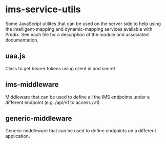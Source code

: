 # ims-service-utils
Some JavaScript utilites that can be used on the server side to help using the intelligent-mapping and dynamic-mapping services available with Predix.
See each file for a description of the module and associated documentation.
## uaa.js
Class to get bearer tokens using client id and secret
## ims-middleware
Middleware that can be used to define all the IMS endpoints under a different endpoint (e.g. /api/v1 to access /v1).
## generic-middleware
Generic middleware that can be used to define endpoints on a different application.
